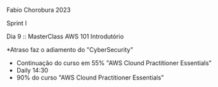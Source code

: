 Fabio Chorobura 2023

Sprint  I

Dia 9 :: MasterClass AWS 101 Introdutório

*Atraso faz o adiamento do "CyberSecurity"

- Continuação do curso em 55% "AWS Clound Practitioner Essentials"
- Daily 14:30
- 90% do curso "AWS Clound Practitioner Essentials"
